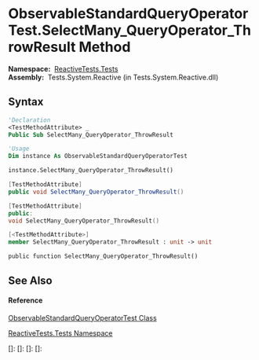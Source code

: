 # ObservableStandardQueryOperatorTest.SelectMany\_QueryOperator\_ThrowResult Method

**Namespace:**  [ReactiveTests.Tests](ReactiveTests.Tests\ReactiveTests.Tests.md)  
**Assembly:**  Tests.System.Reactive (in Tests.System.Reactive.dll)

## Syntax

```vb
'Declaration
<TestMethodAttribute> _
Public Sub SelectMany_QueryOperator_ThrowResult
```

```vb
'Usage
Dim instance As ObservableStandardQueryOperatorTest

instance.SelectMany_QueryOperator_ThrowResult()
```

```csharp
[TestMethodAttribute]
public void SelectMany_QueryOperator_ThrowResult()
```

```c++
[TestMethodAttribute]
public:
void SelectMany_QueryOperator_ThrowResult()
```

```fsharp
[<TestMethodAttribute>]
member SelectMany_QueryOperator_ThrowResult : unit -> unit 
```

```jscript
public function SelectMany_QueryOperator_ThrowResult()
```

## See Also

#### Reference

[ObservableStandardQueryOperatorTest Class](ObservableStandardQueryOperatorTest\ObservableStandardQueryOperatorTest.md)

[ReactiveTests.Tests Namespace](ReactiveTests.Tests\ReactiveTests.Tests.md)

[]: 
[]: 
[]: 
[]: 